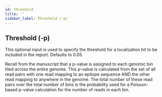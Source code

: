```yaml
---
id: threshold
title: ''
sidebar_label: Threshold (-p)
---
```


## Threshold (-p)

This optional input is used to specify the threshold for a localization hit to be included in the report. Defaults to 0.05.

Recall from the manuscript that a p-value is assigned to each genomic bin tiled across the entire genome. This p-value is calculated from the set of all read pairs with one read mapping to an epitope sequence AND the other read mapping to anywhere in the genome. The total number of these read pairs over the total number of bins is the probability used for a Poisson-based p-value calculation for the number of reads in each bin.
